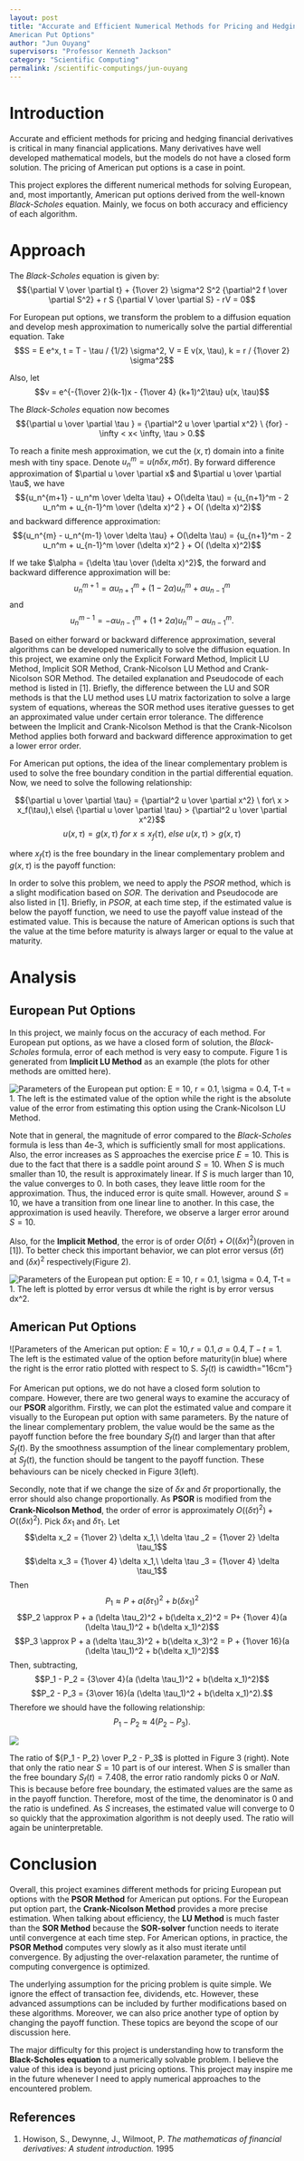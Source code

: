 ```yaml
---
layout: post
title: "Accurate and Efficient Numerical Methods for Pricing and Hedging
American Put Options"
author: "Jun Ouyang"
supervisors: "Professor Kenneth Jackson"
category: "Scientific Computing"
permalink: /scientific-computings/jun-ouyang
---
```


Introduction
============

Accurate and efficient methods for pricing and hedging financial
derivatives is critical in many financial applications. Many derivatives
have well developed mathematical models, but the models do not have a
closed form solution. The pricing of American put options is a case in
point.

This project explores the different numerical methods for solving
European, and, most importantly, American put options derived from the
well-known <span>*Black-Scholes*</span> equation. Mainly, we focus on
both accuracy and efficiency of each algorithm.

Approach
========

The <span>*Black-Scholes*</span> equation is given by:
$${\partial V \over \partial t} + {1\over 2} \sigma^2 S^2 {\partial^2 f \over \partial S^2} + r S {\partial V \over \partial S} - rV = 0$$

For European put options, we transform the problem to a diffusion
equation and develop mesh approximation to numerically solve the partial
differential equation. Take
$$S = E e^x, t = T - \tau / {1/2} \sigma^2, V = E v(x, \tau), k = r / {1\over 2} \sigma^2$$

Also, let
$$v = e^{-{1\over 2}(k-1)x - {1\over 4} (k+1)^2\tau} u(x, \tau)$$

The <span>*Black-Scholes*</span> equation now becomes
$${\partial u \over \partial \tau } = {\partial^2 u \over \partial x^2} \ {for} -\infty < x< \infty, \tau > 0.$$

To reach a finite mesh approximation, we cut the $(x, \tau)$ domain into
a finite mesh with tiny space. Denote
$u_n^m = u(n\delta x, m\delta \tau)$. By forward difference
approximation of $\partial u \over \partial x$ and
$\partial u \over \partial \tau$, we have
$${u_n^{m+1} - u_n^m \over \delta \tau} + O(\delta \tau) = {u_{n+1}^m - 2 u_n^m + u_{n-1}^m \over (\delta x)^2 } + O( (\delta x)^2)$$
and backward difference approximation:
$${u_n^{m} - u_n^{m-1} \over \delta \tau} + O(\delta \tau) = {u_{n+1}^m - 2 u_n^m + u_{n-1}^m \over (\delta x)^2 } + O( (\delta x)^2)$$

If we take $\alpha = {\delta \tau \over (\delta x)^2}$, the forward and
backward difference approximation will be:
$$u_n^{m+1} = \alpha u_{n+1}^{m} + (1-2 \alpha) u_n^{m} + \alpha u_{n-1}^{m}$$
and
$$u_n^{m-1} = -\alpha u_{n-1}^{m} + (1+2 \alpha) u_n^{m} - \alpha u_{n-1}^{m}.$$

Based on either forward or backward difference approximation, several
algorithms can be developed numerically to solve the diffusion equation.
In this project, we examine only the Explicit Forward Method, Implicit
LU Method, Implicit SOR Method, Crank-Nicolson LU Method and
Crank-Nicolson SOR Method. The detailed explanation and Pseudocode of
each method is listed in \[1\]. Briefly, the difference between the LU
and SOR methods is that the LU method uses LU matrix factorization to
solve a large system of equations, whereas the SOR method uses iterative
guesses to get an approximated value under certain error tolerance. The
difference between the Implicit and Crank-Nicolson Method is that the
Crank-Nicolson Method applies both forward and backward difference
approximation to get a lower error order.

For American put options, the idea of the linear complementary problem
is used to solve the free boundary condition in the partial differential
equation. Now, we need to solve the following relationship:

$${\partial u \over \partial \tau} = {\partial^2 u \over \partial x^2} \ for\ x > x_f(\tau),\ else\ {\partial u \over \partial \tau} > {\partial^2 u \over \partial x^2}$$
$$u(x, \tau) = g(x, \tau) \ for\ x \leq x_f(\tau),\ else\ u(x, \tau) > g(x, \tau)$$

where $x_f(\tau)$ is the free boundary in the linear complementary
problem and $g(x, \tau)$ is the payoff function:


In order to solve this problem, we need to apply the *PSOR* method,
which is a slight modification based on *SOR*. The derivation and
Pseudocode are also listed in \[1\]. Briefly, in *PSOR*, at each time
step, if the estimated value is below the payoff function, we need to
use the payoff value instead of the estimated value. This is because the
nature of American options is such that the value at the time before
maturity is always larger or equal to the value at maturity.

Analysis
========

European Put Options 
--------------------

In this project, we mainly focus on the accuracy of each method. For
European put options, as we have a closed form of solution, the
<span>*Black-Scholes*</span> formula, error of each method is very easy
to compute. Figure 1 is generated from **Implicit LU Method** as an
example (the plots for other methods are omitted here).

![Parameters of the European put option:
$E = 10, r = 0.1, \sigma = 0.4, T-t = 1$. The left is the estimated
value of the option while the right is the absolute value of the error
from estimating this option using the Crank-Nicolson LU
Method.](1.png) 

Note that in general, the magnitude of error compared to the
<span>*Black-Scholes*</span> formula is less than 4e-3, which is
sufficiently small for most applications. Also, the error increases as S
approaches the exercise price $E = 10$. This is due to the fact that
there is a saddle point around $S = 10$. When $S$ is much smaller than
10, the result is approximately linear. If $S$ is much larger than 10,
the value converges to 0. In both cases, they leave little room for the
approximation. Thus, the induced error is quite small. However, around
$S = 10$, we have a transition from one linear line to another. In this
case, the approximation is used heavily. Therefore, we observe a larger
error around $S = 10$.

Also, for the **Implicit Method**, the error is of order
$O(\delta \tau) + O((\delta x)^2)$(proven in \[1\]). To better check
this important behavior, we can plot error versus $(\delta \tau)$ and
$(\delta x)^2$ respectively(Figure 2).

![Parameters of the European put option:
$E = 10, r = 0.1, \sigma = 0.4, T-t = 1$. The left is plotted by error
versus dt while the right is by error versus
$dx^2$.](2.png)

American Put Options
--------------------

![Parameters of the American put option:
$E = 10, r = 0.1, \sigma = 0.4, T-t = 1$. The left is the estimated
value of the option before maturity(in blue) where the right is the
error ratio plotted with respect to S. $S_f(t)$ is cawidth="16cm"}

For American put options, we do not have a closed form solution to
compare. However, there are two general ways to examine the accuracy of
our **PSOR** algorithm. Firstly, we can plot the estimated value and
compare it visually to the European put option with same parameters. By
the nature of the linear complementary problem, the value would be the
same as the payoff function before the free boundary $S_f(t)$ and larger
than that after $S_f(t)$. By the smoothness assumption of the linear
complementary problem, at $S_f(t)$, the function should be tangent to
the payoff function. These behaviours can be nicely checked in Figure
3(left).

Secondly, note that if we change the size of $\delta x$ and
$\delta \tau$ proportionally, the error should also change
proportionally. As **PSOR** is modified from the **Crank-Nicolson
Method**, the order of error is approximately
$O((\delta \tau)^2) + O((\delta x)^2)$. Pick $\delta x_1$ and $\delta \tau _1$. Let
$$\delta x_2 = {1\over 2} \delta x_1,\ \delta \tau _2 = {1\over 2} \delta \tau_1$$
$$\delta x_3 = {1\over 4} \delta x_1,\ \delta \tau _3 = {1\over 4} \delta \tau_1$$
Then $$P_1 \approx P +  a (\delta \tau_1)^2 + b(\delta x_1)^2$$
$$P_2 \approx P + a (\delta \tau_2)^2 + b(\delta x_2)^2 = P+ {1\over 4}(a (\delta \tau_1)^2 + b(\delta x_1)^2)$$
$$P_3 \approx P + a (\delta \tau_3)^2 + b(\delta x_3)^2 = P + {1\over 16}(a (\delta \tau_1)^2 + b(\delta x_1)^2)$$
Then, subtracting,
$$P_1 - P_2 = {3\over 4}(a (\delta \tau_1)^2 + b(\delta x_1)^2)$$
$$P_2 - P_3 = {3\over 16}(a (\delta \tau_1)^2 + b(\delta x_1)^2).$$
Therefore we should have the following relationship:
$$P_1 - P_2 \approx 4 (P_2 - P_3).$$

![](fig3.png)

The ratio of ${P_1 - P_2} \over P_2 - P_3$ is plotted in Figure
3 (right).
Note that only the ratio near $S = 10$ part is of our interest. When $S$
is smaller than the free boundary $S_f(t) = 7.408$, the error ratio
randomly picks $0$ or $NaN$. This is because before free boundary, the
estimated values are the same as in the payoff function. Therefore, most
of the time, the denominator is 0 and the ratio is undefined. As $S$
increases, the estimated value will converge to 0 so quickly that the
approximation algorithm is not deeply used. The ratio will again be
uninterpretable.

Conclusion
==========

Overall, this project examines different methods for pricing European
put options with the **PSOR Method** for American put options. For the
European put option part, the **Crank-Nicolson Method** provides a more
precise estimation. When talking about efficiency, the **LU Method** is
much faster than the **SOR Method** because the **SOR-solver** function
needs to iterate until convergence at each time step. For American
options, in practice, the **PSOR Method** computes very slowly as it
also must iterate until convergence. By adjusting the over-relaxation
parameter, the runtime of computing convergence is optimized.

The underlying assumption for the pricing problem is quite simple. We
ignore the effect of transaction fee, dividends, etc. However, these
advanced assumptions can be included by further modifications based on
these algorithms. Moreover, we can also price another type of option by
changing the payoff function. These topics are beyond the scope of our
discussion here.

The major difficulty for this project is understanding how to transform
the **Black-Scholes equation** to a numerically solvable problem. I
believe the value of this idea is beyond just pricing options. This
project may inspire me in the future whenever I need to apply numerical
approaches to the encountered problem.

References
---------

1. Howison, S., Dewynne, J., Wilmoot, P. *The mathematicas of financial derivatives: A student introduction.* 1995